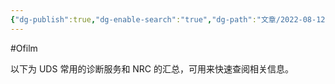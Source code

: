 ```yaml
---
{"dg-publish":true,"dg-enable-search":"true","dg-path":"文章/2022-08-12 常见的诊断服务和 NRC.md","permalink":"/文章/2022-08-12 常见的诊断服务和 NRC/","dgEnableSearch":"true","dgPassFrontmatter":true,"created":"2023-02-10T23:12:58.000+08:00","updated":"2023-11-14T13:34:33.000+08:00"}
---
```


#Ofilm 

以下为 UDS 常用的诊断服务和 NRC 的汇总，可用来快速查阅相关信息。